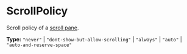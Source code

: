 # ScrollPolicy

Scroll policy of a [scroll pane](runtime:LuaGuiElement).

**Type:** `"never"` | `"dont-show-but-allow-scrolling"` | `"always"` | `"auto"` | `"auto-and-reserve-space"`


